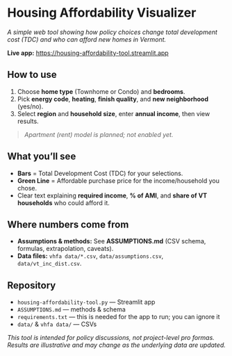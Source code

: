 # Housing Affordability Visualizer

*A simple web tool showing how policy choices change total development cost (TDC) and who can afford new homes in Vermont.*

**Live app:** https://housing-affordability-tool.streamlit.app

## How to use
1. Choose **home type** (Townhome or Condo) and **bedrooms**.
2. Pick **energy code**, **heating**, **finish quality**, and **new neighborhood** (yes/no).  
3. Select **region** and **household size**, enter **annual income**, then view results.
> *Apartment (rent) model is planned; not enabled yet.*

## What you’ll see
- **Bars** = Total Development Cost (TDC) for your selections.  
- **Green Line** = Affordable purchase price for the income/household you chose.  
- Clear text explaining **required income**, **% of AMI**, and **share of VT households** who could afford it.
 
## Where numbers come from
- **Assumptions & methods:** See **ASSUMPTIONS.md** (CSV schema, formulas, extrapolation, caveats).  
- **Data files:** `vhfa data/*.csv`, `data/assumptions.csv`, `data/vt_inc_dist.csv`.

## Repository
- `housing-affordability-tool.py` — Streamlit app  
- `ASSUMPTIONS.md` — methods & schema  
- `requirements.txt` — this is needed for the app to run; you can ignore it
- `data/` & `vhfa data/` — CSVs

*This tool is intended for policy discussions, not project-level pro formas. Results are illustrative and may change as the underlying data are updated.*
